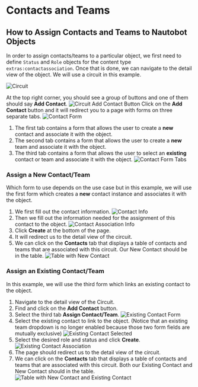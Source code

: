 # Contacts and Teams

## How to Assign Contacts and Teams to Nautobot Objects

In order to assign contacts/teams to a particular object, we first need to define `Status` and `Role` objects for the content type `extras:contactassociation`. Once that is done, we can navigate to the detail view of the object. We will use a circuit in this example.

![Circuit](./images/contact-and-team/circuit.png)

At the top right corner, you should see a group of buttons and one of them should say **Add Contact**.
    ![Circuit Add Contact Button](./images/contact-and-team/circuit_button.png)
Click on the **Add Contact** button and it will redirect you to a page with forms on three separate tabs.
    ![Contact Form](./images/contact-and-team/contact_forms.png)

1. The first tab contains a form that allows the user to create a **new** contact and associate it with the object.
2. The second tab contains a form that allows the user to create a **new** team and associate it with the object.
3. The third tab contains a form that allows the user to select an **existing** contact or team and associate it with the object.
    ![Contact Form Tabs](./images/contact-and-team/contact_form_tabs.png)

### Assign a New Contact/Team

Which form to use depends on the use case but in this example, we will use the first form which creates a **new** contact instance and associates it with the object.

1. We first fill out the contact information.
    ![Contact Info](./images/contact-and-team/new_contact_info.png)
2. Then we fill out the information needed for the assignment of this contact to the object.
    ![Contact Association Info](./images/contact-and-team/new_contact_association_info.png)
3. Click **Create** at the bottom of the page.
4. It will redirect us to the detail view of the circuit.
5. We can click on the **Contacts** tab that displays a table of contacts and teams that are associated with this circuit. Our New Contact should be in the table.
    ![Table with New Contact](./images/contact-and-team/new_contact_table.png)

### Assign an Existing Contact/Team

In this example, we will use the third form which links an existing contact to the object.

1. Navigate to the detail view of the Circuit.
2. Find and click on the **Add Contact** button.
3. Select the third tab **Assign Contact/Team**.
    ![Existing Contact Form](./images/contact-and-team/existing_contact_form.png)
4. Select the existing contact to link to the object. (Notice that an existing team dropdown is no longer enabled because those two form fields are mutually exclusive)
    ![Existing Contact Selected](./images/contact-and-team/existing_contact_selected.png)
5. Select the desired role and status and click **Create**.
    ![Existing Contact Association](./images/contact-and-team/existing_contact_association.png)
6. The page should redirect us to the detail view of the circuit.
7. We can click on the **Contacts** tab that displays a table of contacts and teams that are associated with this circuit. Both our Existing Contact and New Contact should in the table.
    ![Table with New Contact and Existing Contact](./images/contact-and-team/existing_contact_table.png)
